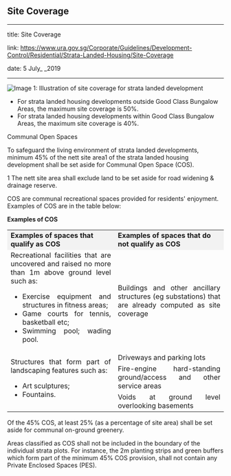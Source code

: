 ## Site Coverage
---
title: Site Coverage

link: https://www.ura.gov.sg/Corporate/Guidelines/Development-Control/Residential/Strata-Landed-Housing/Site-Coverage

date: 5 July_ _2019

---


![Image 1: Illustration of site coverage for strata landed development](https://www.ura.gov.sg/-/media/Corporate/Guidelines/Development-control/Landed-Housing/SL01_Site_Coverage.jpg?h=100%25&w=100%25)



-   For strata landed housing developments outside Good Class Bungalow Areas, the maximum site coverage is 50%.
-   For strata landed housing developments within Good Class Bungalow Areas, the maximum site coverage is 40%.

Communal Open Spaces

To safeguard the living environment of strata landed developments, minimum 45% of the nett site area1 of the strata landed housing development shall be set aside for Communal Open Space (COS).

1 The nett site area shall exclude land to be set aside for road widening & drainage reserve.

COS are communal recreational spaces provided for residents' enjoyment. Examples of COS are in the table below:

**Examples of COS**

<table><tbody><tr><td style="background-color: #f2f2f2;"><strong>Examples of spaces that qualify as COS</strong></td><td style="background-color: #f2f2f2;"><strong>Examples of spaces that do not qualify as COS</strong></td></tr><tr><td style="text-align: justify;">Recreational facilities that are uncovered and raised no more than 1m above ground level such as:<ul><li style="text-align: justify;">Exercise equipment and structures in fitness areas;</li><li style="text-align: justify;">Game courts for tennis, basketball etc;</li><li style="text-align: justify;">Swimming pool; wading pool.</li><ul></ul></ul></td><td style="text-align: justify;">Buildings and other ancillary structures (eg substations) that are already computed as site coverage</td></tr><tr><td style="text-align: justify;" rowspan="3">Structures that form part of landscaping features such as:<ul><li style="text-align: justify;">Art sculptures;</li><li style="text-align: justify;">Fountains.</li></ul></td><td style="text-align: justify;">Driveways and parking lots</td></tr><tr><td style="text-align: justify;">Fire-engine hard-standing ground/access and other service areas</td></tr><tr><td style="text-align: justify;">Voids at ground level overlooking basements</td></tr></tbody></table>

  
Of the 45% COS, at least 25% (as a percentage of site area) shall be set aside for communal on-ground greenery.

Areas classified as COS shall not be included in the boundary of the individual strata plots. For instance, the 2m planting strips and green buffers which form part of the minimum 45% COS provision, shall not contain any Private Enclosed Spaces (PES).



